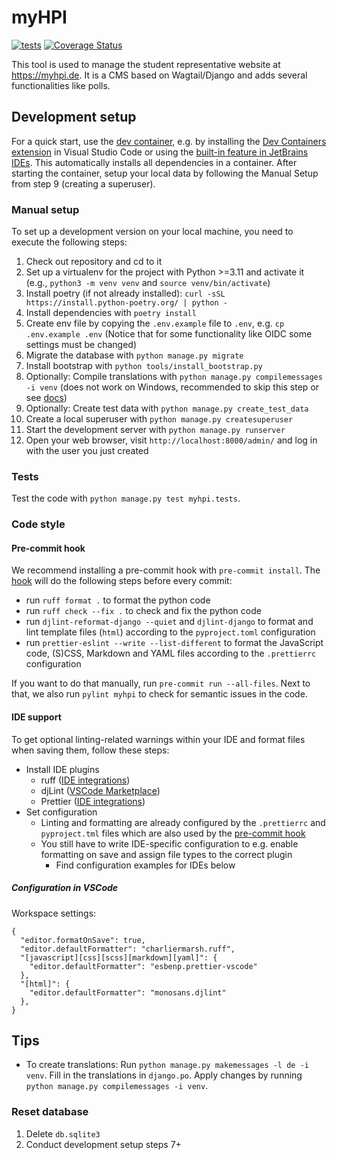# myHPI

[![tests](https://github.com/fsr-de/myHPI/actions/workflows/tests.yml/badge.svg)](https://github.com/fsr-de/myHPI/actions/workflows/tests.yml)
[![Coverage Status](https://coveralls.io/repos/github/fsr-de/myHPI/badge.svg?branch=main)](https://coveralls.io/github/fsr-de/myHPI?branch=main)

This tool is used to manage the student representative website at https://myhpi.de. It is a CMS based on Wagtail/Django and adds several functionalities like polls.

## Development setup

For a quick start, use the [dev container](https://containers.dev/), e.g. by installing the [Dev Containers extension](https://marketplace.visualstudio.com/items?itemName=ms-vscode-remote.remote-containers) in Visual Studio Code or using the [built-in feature in JetBrains IDEs](https://jetbrains.com/help/idea/connect-to-devcontainer.html). This automatically installs all dependencies in a container. After starting the container, setup your local data by following the Manual Setup from step 9 (creating a superuser).

### Manual setup

To set up a development version on your local machine, you need to execute the following steps:

1. Check out repository and cd to it
1. Set up a virtualenv for the project with Python >=3.11 and activate it (e.g., `python3 -m venv venv` and `source venv/bin/activate`)
1. Install poetry (if not already installed): `curl -sSL https://install.python-poetry.org/ | python -`
1. Install dependencies with `poetry install`
1. Create env file by copying the `.env.example` file to `.env`, e.g. `cp .env.example .env` (Notice that for some functionality like OIDC some settings must be changed)
1. Migrate the database with `python manage.py migrate`
1. Install bootstrap with `python tools/install_bootstrap.py`
1. Optionally: Compile translations with `python manage.py compilemessages -i venv` (does not work on Windows, recommended to skip this step or see [docs](https://docs.djangoproject.com/en/4.0/topics/i18n/translation/#gettext-on-windows))
1. Optionally: Create test data with `python manage.py create_test_data`
1. Create a local superuser with `python manage.py createsuperuser`
1. Start the development server with `python manage.py runserver`
1. Open your web browser, visit `http://localhost:8000/admin/` and log in with the user you just created

### Tests

Test the code with `python manage.py test myhpi.tests`.

### Code style

#### Pre-commit hook

We recommend installing a pre-commit hook with `pre-commit install`. The [hook](.pre-commit-config.yaml) will do the following steps before every commit:

- run `ruff format .` to format the python code
- run `ruff check --fix .` to check and fix the python code
- run `djlint-reformat-django --quiet` and `djlint-django` to format and lint template files (`html`) according to the `pyproject.toml` configuration
- run `prettier-eslint --write --list-different` to format the JavaScript code, (S)CSS, Markdown and YAML files according to the `.prettierrc` configuration

If you want to do that manually, run `pre-commit run --all-files`. Next to that, we also run `pylint myhpi` to check for semantic issues in the code.

#### IDE support

To get optional linting-related warnings within your IDE and format files when saving them, follow these steps:

- Install IDE plugins
  - ruff ([IDE integrations](https://docs.astral.sh/ruff/editors/))
  - djLint ([VSCode Marketplace](https://marketplace.visualstudio.com/items?itemName=monosans.djlint))
  - Prettier ([IDE integrations](https://prettier.io/docs/en/editors))
- Set configuration
  - Linting and formatting are already configured by the `.prettierrc` and `pyproject.tml` files which are also used by the [pre-commit hook](#pre-commit-hook)
  - You still have to write IDE-specific configuration to e.g. enable formatting on save and assign file types to the correct plugin
    - Find configuration examples for IDEs below

##### Configuration in VSCode

Workspace settings:

```
{
  "editor.formatOnSave": true,
  "editor.defaultFormatter": "charliermarsh.ruff",
  "[javascript][css][scss][markdown][yaml]": {
    "editor.defaultFormatter": "esbenp.prettier-vscode"
  },
  "[html]": {
    "editor.defaultFormatter": "monosans.djlint"
  },
}
```

## Tips

- To create translations: Run `python manage.py makemessages -l de -i venv`. Fill in the translations in `django.po`. Apply changes by running `python manage.py compilemessages -i venv`.

### Reset database

1. Delete `db.sqlite3`
2. Conduct development setup steps 7+
